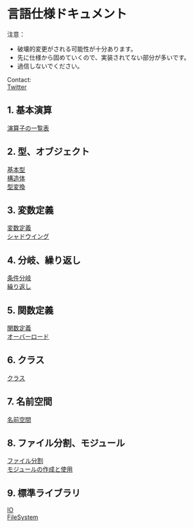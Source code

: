# 言語仕様ドキュメント
注意：<br>
- 破壊的変更がされる可能性が十分あります。
- 先に仕様から固めていくので、実装されてない部分が多いです。
- 過信しないでください。

Contact: <br>
  [Twitter](https://x.com/letttzzz)

## 1. 基本演算

[演算子の一覧表](./1/operators.md) <br>

## 2. 型、オブジェクト

[基本型](./2/premitive_type.md) <br>
[構造体](./2/struct_and_class.md) <br>
[型変換](./2/type_convert.md) <br>

## 3. 変数定義

[変数定義](./3/variable_declaration.md) <br>
[シャドウイング](./3/shadowing.md) <br>

## 4. 分岐、繰り返し

[条件分岐](./4/branch_stmt.md) <br>
[繰り返し](./4/loop_stmt.md) <br>

## 5. 関数定義

[関数定義](./5/func_define.md) <br>
[オーバーロード](./5/func_overload.md) <br>

## 6. クラス

[クラス](./6/classes.md) <br>

## 7. 名前空間

[名前空間](./7/namespace.md) <br>

## 8. ファイル分割、モジュール

[ファイル分割](./8/file_splitting.md) <br>
[モジュールの作成と使用](./8/module.md) <br>

## 9. 標準ライブラリ

[IO](./9/io.md) <br>
[FileSystem](./9/file_system.md) <br>
